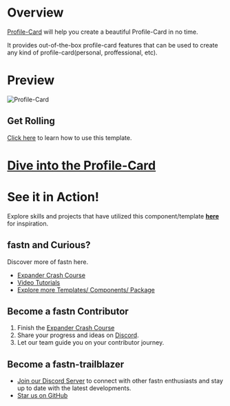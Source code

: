 # Overview

[Profile-Card](https://rutukapate.github.io/profile-card-template/) will help you create
a beautiful Profile-Card in no time.

It provides out-of-the-box profile-card features that can be used to create any
kind of profile-card(personal, proffessional, etc).

# Preview

![Profile-Card](.github/assets/desktop-design.jpg)

## Get Rolling

[Click here](https://rutukapate.github.io/profile-card/) to learn how to use this template.

# [Dive into the Profile-Card](https://rutukapate.github.io/profile-card-template/)

# See it in Action!

Explore skills and projects that have utilized this component/template 
**[here](https://rutukapate.github.io/profile-card-template/)** for
inspiration.

## fastn and Curious?

Discover more of fastn here.

- [Expander Crash Course](https://fastn.com/expander/)
- [Video Tutorials](https://fastn.com/expander/hello-world/-/build/)
- [Explore more Templates/ Components/ Package](https://fastn.com/featured/)

## Become a fastn Contributor

1.  Finish the [Expander Crash Course](https://fastn.com/expander/)
2.  Share your progress and ideas on [Discord](https://discord.gg/bucrdvptYd).
3.  Let our team guide you on your contributor journey.

## Become a fastn-trailblazer

- [Join our Discord Server](https://discord.gg/bucrdvptYd) to connect with other fastn enthusiasts and stay up to date with the latest developments.
- [Star us on GitHub](https://github.com/fastn-stack/fastn/)

